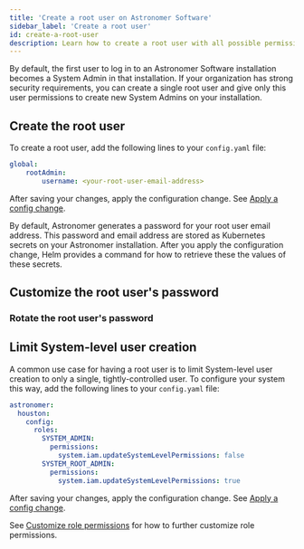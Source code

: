```yaml
---
title: 'Create a root user on Astronomer Software'
sidebar_label: 'Create a root user'
id: create-a-root-user
description: Learn how to create a root user with all possible permissions on Astronomer Software. 
---
```


By default, the first user to log in to an Astronomer Software installation becomes a System Admin in that installation. If your organization has strong security requirements, you can create a single root user and give only this user permissions to create new System Admins on your installation. 

## Create the root user 

To create a root user, add the following lines to your `config.yaml` file:

```yaml
global:
	rootAdmin:
	    username: <your-root-user-email-address>
```

After saving your changes, apply the configuration change. See [Apply a config change](apply-platform-config.md).

By default, Astronomer generates a password for your root user email address. This password and email address are stored as Kubernetes secrets on your Astronomer installation. After you apply the configuration change, Helm provides a command for how to retrieve these the values of these secrets. 

## Customize the root user's password

### Rotate the root user's password


## Limit System-level user creation

A common use case for having a root user is to limit System-level user creation to only a single, tightly-controlled user. To configure your system this way, add the following lines to your `config.yaml` file:

```yaml
astronomer:
  houston:
    config:
      roles:
        SYSTEM_ADMIN:
          permissions:
            system.iam.updateSystemLevelPermissions: false
        SYSTEM_ROOT_ADMIN:
          permissions:
            system.iam.updateSystemLevelPermissions: true
```

After saving your changes, apply the configuration change. See [Apply a config change](apply-platform-config.md).

See [Customize role permissions](manage-platform-users.md#customize-role-permissions) for how to further customize role permissions.
